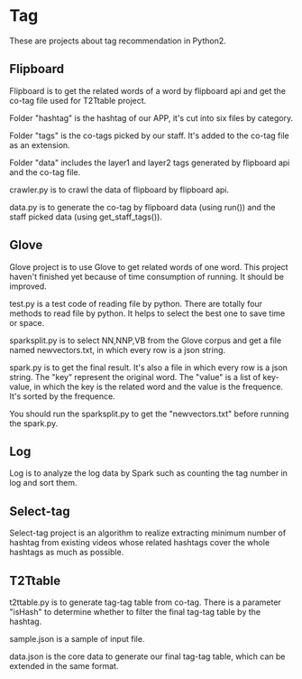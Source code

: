 # Tag
These are projects about tag recommendation in Python2.

## Flipboard
Flipboard is to get the related words of a word by flipboard api and get the co-tag file used for T2Ttable project.

Folder "hashtag" is the hashtag of our APP, it's cut into six files by category.

Folder "tags" is the co-tags picked by our staff. It's added to the co-tag file as an extension.

Folder "data" includes the layer1 and layer2 tags generated by flipboard api and the co-tag file.

crawler.py is to crawl the data of flipboard by flipboard api.

data.py is to generate the co-tag by flipboard data (using run()) and the staff picked data (using get_staff_tags()). 

## Glove
Glove project is to use Glove to get related words of one word. This project haven't finished yet because of time consumption of running. It should be improved.

test.py is a test code of reading file by python. There are totally four methods to read file by python. It helps to select the best one to save time or space.

sparksplit.py is to select NN,NNP,VB from the Glove corpus and get a file named newvectors.txt, in which every row is a json string.

spark.py is to get the final result. It's also a file in which every row is a json string. The "key" represent the original word. The "value" is a list of key-value, in which the key is the related word and the value is the frequence. It's sorted by the frequence.

You should run the sparksplit.py to get the "newvectors.txt" before running the spark.py.
## Log
Log is to analyze the log data by Spark such as counting the tag number in log and sort them.
## Select-tag
Select-tag project is an algorithm to realize extracting minimum number of hashtag from existing videos whose related hashtags cover the whole hashtags as much as possible. 
## T2Ttable
t2ttable.py is to generate tag-tag table from co-tag. There is a parameter "isHash" to determine whether to filter the final tag-tag table by the hashtag.

sample.json is a sample of input file.

data.json is the core data to generate our final tag-tag table, which can be extended in the same format.
